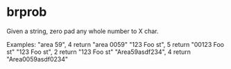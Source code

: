 # brprob

Given a string, zero pad any whole number to X char.

Examples:
"area 59", 4
return "area 0059"
"123 Foo st", 5
return "00123 Foo st"
"123 Foo st", 2
return "123 Foo st"
"Area59asdf234", 4
return "Area0059asdf0234"
